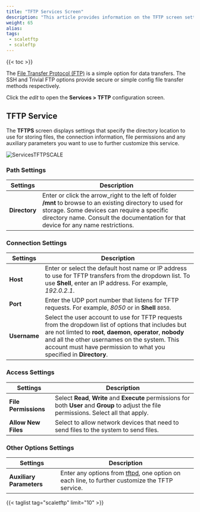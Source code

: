 ```yaml
---
title: "TFTP Services Screen"
description: "This article provides information on the TFTP screen settings."
weight: 65
alias: 
tags:
 - scaletftp
 - scaleftp
---
```


{{< toc >}}


The [File Transfer Protocol (FTP)](https://tools.ietf.org/html/rfc959) is a simple option for data transfers.
The SSH and Trivial FTP options provide secure or simple config file transfer methods respectively.

Click the <i class="material-icons" aria-hidden="true" title="Configure">edit</i> to open the **Services > TFTP** configuration screen.

## TFTP Service
The **TFTPS** screen displays settings that specify the directory location to use for storing files, the connection information, file permissions and any auxiliary parameters you want to use to further customize this service.

![ServicesTFTPSCALE](/images/SCALE/22.12/ServicesTFTPSCALE.png "TFTP Service Options")

### Path Settings

| Settings | Description |
|----------|-------------|
| **Directory** | Enter or click the <span class="material-icons">arrow_right</span> to the left of <span class="material-icons">folder</span> **/mnt** to browse to an existing directory to used for storage. Some devices can require a specific directory name. Consult the documentation for that device for any name restrictions. |

### Connection Settings

| Settings | Description |
|----------|-------------|
| **Host** | Enter or select the default host name or IP address to use for TFTP transfers from the dropdown list. To use **Shell**, enter an IP address. For example, *192.0.2.1*. |
| **Port** | Enter the UDP port number that listens for TFTP requests. For example, *8050* or in **Shell** `8050`. |
| **Username** | Select the user account to use for TFTP requests from the dropdown list of options that includes but are not limted to **root**, **daemon**, **operator**, **nobody** and all the other usernames on the system. This account must have permission to what you specified in **Directory**. |

### Access Settings

| Settings | Description |
|----------|-------------|
| **File Permissions** | Select **Read**, **Write** and **Execute** permissions for both **User** and **Group** to adjust the file permissions. Select all that apply. |
| **Allow New Files** | Select to allow network devices that need to send files to the system to send files. |

### Other Options Settings

| Settings | Description |
|----------|-------------|
| **Auxiliary Parameters** | Enter any options from [tftpd](https://manpages.debian.org/bullseye/tftpd-hpa/tftpd.8.en.html), one option on each line, to further customize the TFTP service. |

{{< taglist tag="scaletftp" limit="10" >}}